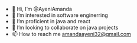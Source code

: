 - 👋 Hi, I’m @AyeniAmanda
- 👀 I’m interested in software enginerring
- 🌱 I’m proficient in java and react
- 💞️ I’m looking to collaborate on java  projects 
- 📫 How to reach me amandaayeni32@gmail.com 

<!---
AyeniAmanda/AyeniAmanda is a ✨ special ✨ repository because its `README.md` (this file) appears on your GitHub profile.
You can click the Preview link to take a look at your changes.
--->
